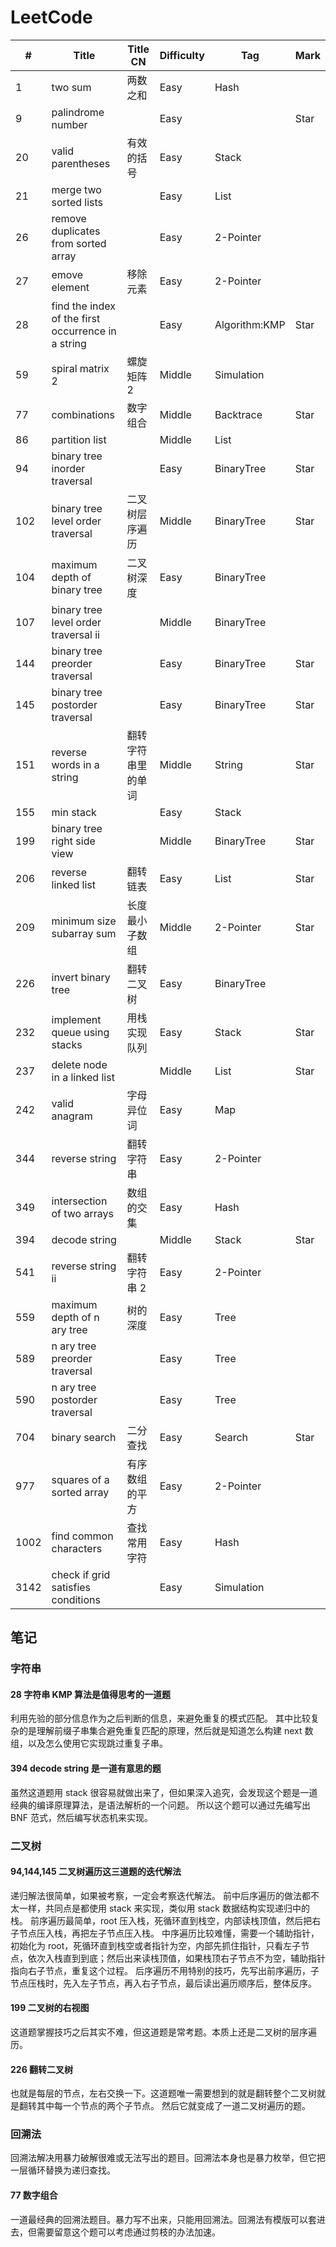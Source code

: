 # LeetCode

| #    | Title                                              | Title CN           | Difficulty | Tag           | Mark |
| ---- | -------------------------------------------------- | ------------------ | ---------- | ------------- | ---- |
| 1    | two sum                                            | 两数之和           | Easy       | Hash          |      |
| 9    | palindrome number                                  |                    | Easy       |               | Star |
| 20   | valid parentheses                                  | 有效的括号         | Easy       | Stack         |      |
| 21   | merge two sorted lists                             |                    | Easy       | List          |      |
| 26   | remove duplicates from sorted array                |                    | Easy       | 2-Pointer     |      |
| 27   | emove element                                      | 移除元素           | Easy       | 2-Pointer     |      |
| 28   | find the index of the first occurrence in a string |                    | Easy       | Algorithm:KMP | Star |
| 59   | spiral matrix 2                                    | 螺旋矩阵 2         | Middle     | Simulation    |      |
| 77   | combinations                                       | 数字组合           | Middle     | Backtrace     | Star |
| 86   | partition list                                     |                    | Middle     | List          |      |
| 94   | binary tree inorder traversal                      |                    | Easy       | BinaryTree    | Star |
| 102  | binary tree level order traversal                  | 二叉树层序遍历     | Middle     | BinaryTree    | Star |
| 104  | maximum depth of binary tree                       | 二叉树深度         | Easy       | BinaryTree    |      |
| 107  | binary tree level order traversal ii               |                    | Middle     | BinaryTree    |      |
| 144  | binary tree preorder traversal                     |                    | Easy       | BinaryTree    | Star |
| 145  | binary tree postorder traversal                    |                    | Easy       | BinaryTree    | Star |
| 151  | reverse words in a string                          | 翻转字符串里的单词 | Middle     | String        | Star |
| 155  | min stack                                          |                    | Easy       | Stack         |      |
| 199  | binary tree right side view                        |                    | Middle     | BinaryTree    | Star |
| 206  | reverse linked list                                | 翻转链表           | Easy       | List          | Star |
| 209  | minimum size subarray sum                          | 长度最小子数组     | Middle     | 2-Pointer     | Star |
| 226  | invert binary tree                                 | 翻转二叉树         | Easy       | BinaryTree    |      |
| 232  | implement queue using stacks                       | 用栈实现队列       | Easy       | Stack         | Star |
| 237  | delete node in a linked list                       |                    | Middle     | List          | Star |
| 242  | valid anagram                                      | 字母异位词         | Easy       | Map           |      |
| 344  | reverse string                                     | 翻转字符串         | Easy       | 2-Pointer     |      |
| 349  | intersection of two arrays                         | 数组的交集         | Easy       | Hash          |      |
| 394  | decode string                                      |                    | Middle     | Stack         | Star |
| 541  | reverse string ii                                  | 翻转字符串 2       | Easy       | 2-Pointer     |      |
| 559  | maximum depth of n ary tree                        | 树的深度           | Easy       | Tree          |      |
| 589  | n ary tree preorder traversal                      |                    | Easy       | Tree          |      |
| 590  | n ary tree postorder traversal                     |                    | Easy       | Tree          |      |
| 704  | binary search                                      | 二分查找           | Easy       | Search        | Star |
| 977  | squares of a sorted array                          | 有序数组的平方     | Easy       | 2-Pointer     |      |
| 1002 | find common characters                             | 查找常用字符       | Easy       | Hash          |      |
| 3142 | check if grid satisfies conditions                 |                    | Easy       | Simulation    |      |

## 笔记

### 字符串

#### 28 字符串 KMP 算法是值得思考的一道题

利用先验的部分信息作为之后判断的信息，来避免重复的模式匹配。
其中比较复杂的是理解前缀子串集合避免重复匹配的原理，然后就是知道怎么构建 next 数组，以及怎么使用它实现跳过重复子串。

#### 394 decode string 是一道有意思的题

虽然这道题用 stack 很容易就做出来了，但如果深入追究，会发现这个题是一道经典的编译原理算法，是语法解析的一个问题。
所以这个题可以通过先编写出 BNF 范式，然后编写状态机来实现。

### 二叉树

#### 94,144,145 二叉树遍历这三道题的迭代解法

递归解法很简单，如果被考察，一定会考察迭代解法。
前中后序遍历的做法都不太一样，共同点是都使用 stack 来实现，类似用 stack 数据结构实现递归中的栈。
前序遍历最简单，root 压入栈，死循环直到栈空，内部读栈顶值，然后把右子节点压入栈，再把左子节点压入栈。
中序遍历比较难懂，需要一个辅助指针，初始化为 root，死循环直到栈空或者指针为空，内部先抓住指针，只看左子节点，依次入栈直到到底；然后出来读栈顶值，如果栈顶右子节点不为空，辅助指针指向右子节点，重复这个过程。
后序遍历不用特别的技巧，先写出前序遍历，子节点压栈时，先入左子节点，再入右子节点，最后读出遍历顺序后，整体反序。

#### 199 二叉树的右视图

这道题掌握技巧之后其实不难，但这道题是常考题。本质上还是二叉树的层序遍历。

#### 226 翻转二叉树

也就是每层的节点，左右交换一下。这道题唯一需要想到的就是翻转整个二叉树就是翻转其中每一个节点的两个子节点。
然后它就变成了一道二叉树遍历的题。

### 回溯法

回溯法解决用暴力破解很难或无法写出的题目。回溯法本身也是暴力枚举，但它把一层循环替换为递归查找。

#### 77 数字组合

一道最经典的回溯法题目。暴力写不出来，只能用回溯法。回溯法有模版可以套进去，但需要留意这个题可以考虑通过剪枝的办法加速。
